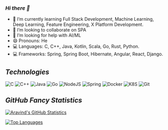 ### _Hi there 👋_

- 🌱 I’m currently learning Full Stack Development, Machine Learning, Deep Learning, Feature Engineering, X Platform Development.
- 👯 I’m looking to collaborate on SPA
- 🤔 I’m looking for help with AI/ML
- 😄 Pronouns: He
- 💻 Languages: C, C++, Java, Kotlin, Scala, Go, Rust, Python.
- 💻 Frameworks: Spring, Spring Boot, Hibernate, Angular, React, Django.

## _Technologies_
![C](https://img.shields.io/badge/C-00599C?style=for-the-badge&logo=c&logoColor=white) 
![C++](https://img.shields.io/badge/C%2B%2B-00599C?style=for-the-badge&logo=c%2B%2B&logoColor=white)
![Java](https://img.shields.io/badge/Java-ED8B00?style=for-the-badge&logo=java&logoColor=white)
![Go](https://img.shields.io/badge/Go-00ADD8?style=for-the-badge&logo=go&logoColor=white)
![NodeJS](https://img.shields.io/badge/Node.js-43853D?style=for-the-badge&logo=node-dot-js&logoColor=white)
![Spring](https://img.shields.io/badge/Spring-6DB33F?style=for-the-badge&logo=spring&logoColor=white)
![Docker](https://img.shields.io/badge/Docker-2CA5E0?style=for-the-badge&logo=docker&logoColor=white)
![K8S](https://img.shields.io/badge/kubernetes-326ce5.svg?&style=for-the-badge&logo=kubernetes&logoColor=white)
![Git](https://img.shields.io/badge/Git-F05032?style=for-the-badge&logo=git&logoColor=white)

## _GitHub Fancy Statistics_

[![Aravind's GitHub Statistics](https://github-readme-stats.vercel.app/api?username=the-code-innovator&count_private=false&show_icons=true)](https://github.com/anuraghazra/github-readme-stats)

[![Top Languages](https://github-readme-stats.vercel.app/api/top-langs/?username=the-code-innovator&langs_count=8)](https://github.com/anuraghazra/github-readme-stats)
